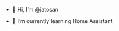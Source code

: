 - 👋 Hi, I’m @jatosan

- 🌱 I’m currently learning Home Assistant


<!---
jatosan/jatosan is a ✨ special ✨ repository because its `README.md` (this file) appears on your GitHub profile.
You can click the Preview link to take a look at your changes.
--->
